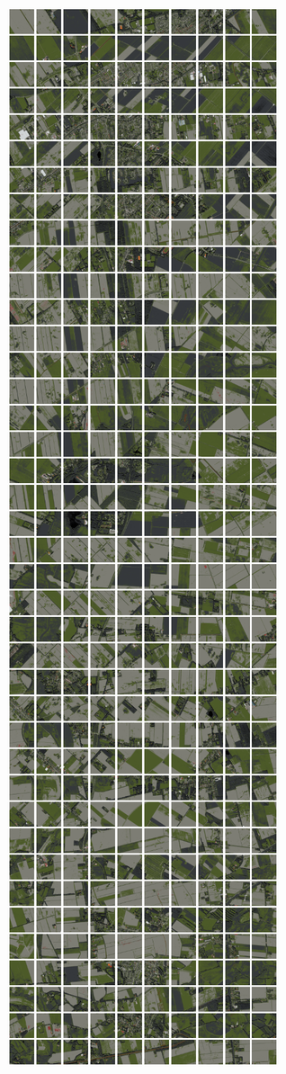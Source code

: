 <html>
<div>
<img src="https://github.com/HakkaTjakka/NL_TILE_MAP/blob/main/18/653/-1061/r.6530.-10610.png" height="44" width="44">
<img src="https://github.com/HakkaTjakka/NL_TILE_MAP/blob/main/18/653/-1061/r.6531.-10610.png" height="44" width="44">
<img src="https://github.com/HakkaTjakka/NL_TILE_MAP/blob/main/18/653/-1061/r.6532.-10610.png" height="44" width="44">
<img src="https://github.com/HakkaTjakka/NL_TILE_MAP/blob/main/18/653/-1061/r.6533.-10610.png" height="44" width="44">
<img src="https://github.com/HakkaTjakka/NL_TILE_MAP/blob/main/18/653/-1061/r.6534.-10610.png" height="44" width="44">
<img src="https://github.com/HakkaTjakka/NL_TILE_MAP/blob/main/18/653/-1061/r.6535.-10610.png" height="44" width="44">
<img src="https://github.com/HakkaTjakka/NL_TILE_MAP/blob/main/18/653/-1061/r.6536.-10610.png" height="44" width="44">
<img src="https://github.com/HakkaTjakka/NL_TILE_MAP/blob/main/18/653/-1061/r.6537.-10610.png" height="44" width="44">
<img src="https://github.com/HakkaTjakka/NL_TILE_MAP/blob/main/18/653/-1061/r.6538.-10610.png" height="44" width="44">
<img src="https://github.com/HakkaTjakka/NL_TILE_MAP/blob/main/18/653/-1061/r.6539.-10610.png" height="44" width="44">
<img src="https://github.com/HakkaTjakka/NL_TILE_MAP/blob/main/18/654/-1061/r.6540.-10610.png" height="44" width="44">
<img src="https://github.com/HakkaTjakka/NL_TILE_MAP/blob/main/18/654/-1061/r.6541.-10610.png" height="44" width="44">
<img src="https://github.com/HakkaTjakka/NL_TILE_MAP/blob/main/18/654/-1061/r.6542.-10610.png" height="44" width="44">
<img src="https://github.com/HakkaTjakka/NL_TILE_MAP/blob/main/18/654/-1061/r.6543.-10610.png" height="44" width="44">
<img src="https://github.com/HakkaTjakka/NL_TILE_MAP/blob/main/18/654/-1061/r.6544.-10610.png" height="44" width="44">
<img src="https://github.com/HakkaTjakka/NL_TILE_MAP/blob/main/18/654/-1061/r.6545.-10610.png" height="44" width="44">
<img src="https://github.com/HakkaTjakka/NL_TILE_MAP/blob/main/18/654/-1061/r.6546.-10610.png" height="44" width="44">
<img src="https://github.com/HakkaTjakka/NL_TILE_MAP/blob/main/18/654/-1061/r.6547.-10610.png" height="44" width="44">
<img src="https://github.com/HakkaTjakka/NL_TILE_MAP/blob/main/18/654/-1061/r.6548.-10610.png" height="44" width="44">
<img src="https://github.com/HakkaTjakka/NL_TILE_MAP/blob/main/18/654/-1061/r.6549.-10610.png" height="44" width="44">
<br>
<img src="https://github.com/HakkaTjakka/NL_TILE_MAP/blob/main/18/653/-1061/r.6530.-10609.png" height="44" width="44">
<img src="https://github.com/HakkaTjakka/NL_TILE_MAP/blob/main/18/653/-1061/r.6531.-10609.png" height="44" width="44">
<img src="https://github.com/HakkaTjakka/NL_TILE_MAP/blob/main/18/653/-1061/r.6532.-10609.png" height="44" width="44">
<img src="https://github.com/HakkaTjakka/NL_TILE_MAP/blob/main/18/653/-1061/r.6533.-10609.png" height="44" width="44">
<img src="https://github.com/HakkaTjakka/NL_TILE_MAP/blob/main/18/653/-1061/r.6534.-10609.png" height="44" width="44">
<img src="https://github.com/HakkaTjakka/NL_TILE_MAP/blob/main/18/653/-1061/r.6535.-10609.png" height="44" width="44">
<img src="https://github.com/HakkaTjakka/NL_TILE_MAP/blob/main/18/653/-1061/r.6536.-10609.png" height="44" width="44">
<img src="https://github.com/HakkaTjakka/NL_TILE_MAP/blob/main/18/653/-1061/r.6537.-10609.png" height="44" width="44">
<img src="https://github.com/HakkaTjakka/NL_TILE_MAP/blob/main/18/653/-1061/r.6538.-10609.png" height="44" width="44">
<img src="https://github.com/HakkaTjakka/NL_TILE_MAP/blob/main/18/653/-1061/r.6539.-10609.png" height="44" width="44">
<img src="https://github.com/HakkaTjakka/NL_TILE_MAP/blob/main/18/654/-1061/r.6540.-10609.png" height="44" width="44">
<img src="https://github.com/HakkaTjakka/NL_TILE_MAP/blob/main/18/654/-1061/r.6541.-10609.png" height="44" width="44">
<img src="https://github.com/HakkaTjakka/NL_TILE_MAP/blob/main/18/654/-1061/r.6542.-10609.png" height="44" width="44">
<img src="https://github.com/HakkaTjakka/NL_TILE_MAP/blob/main/18/654/-1061/r.6543.-10609.png" height="44" width="44">
<img src="https://github.com/HakkaTjakka/NL_TILE_MAP/blob/main/18/654/-1061/r.6544.-10609.png" height="44" width="44">
<img src="https://github.com/HakkaTjakka/NL_TILE_MAP/blob/main/18/654/-1061/r.6545.-10609.png" height="44" width="44">
<img src="https://github.com/HakkaTjakka/NL_TILE_MAP/blob/main/18/654/-1061/r.6546.-10609.png" height="44" width="44">
<img src="https://github.com/HakkaTjakka/NL_TILE_MAP/blob/main/18/654/-1061/r.6547.-10609.png" height="44" width="44">
<img src="https://github.com/HakkaTjakka/NL_TILE_MAP/blob/main/18/654/-1061/r.6548.-10609.png" height="44" width="44">
<img src="https://github.com/HakkaTjakka/NL_TILE_MAP/blob/main/18/654/-1061/r.6549.-10609.png" height="44" width="44">
<br>
<img src="https://github.com/HakkaTjakka/NL_TILE_MAP/blob/main/18/653/-1061/r.6530.-10608.png" height="44" width="44">
<img src="https://github.com/HakkaTjakka/NL_TILE_MAP/blob/main/18/653/-1061/r.6531.-10608.png" height="44" width="44">
<img src="https://github.com/HakkaTjakka/NL_TILE_MAP/blob/main/18/653/-1061/r.6532.-10608.png" height="44" width="44">
<img src="https://github.com/HakkaTjakka/NL_TILE_MAP/blob/main/18/653/-1061/r.6533.-10608.png" height="44" width="44">
<img src="https://github.com/HakkaTjakka/NL_TILE_MAP/blob/main/18/653/-1061/r.6534.-10608.png" height="44" width="44">
<img src="https://github.com/HakkaTjakka/NL_TILE_MAP/blob/main/18/653/-1061/r.6535.-10608.png" height="44" width="44">
<img src="https://github.com/HakkaTjakka/NL_TILE_MAP/blob/main/18/653/-1061/r.6536.-10608.png" height="44" width="44">
<img src="https://github.com/HakkaTjakka/NL_TILE_MAP/blob/main/18/653/-1061/r.6537.-10608.png" height="44" width="44">
<img src="https://github.com/HakkaTjakka/NL_TILE_MAP/blob/main/18/653/-1061/r.6538.-10608.png" height="44" width="44">
<img src="https://github.com/HakkaTjakka/NL_TILE_MAP/blob/main/18/653/-1061/r.6539.-10608.png" height="44" width="44">
<img src="https://github.com/HakkaTjakka/NL_TILE_MAP/blob/main/18/654/-1061/r.6540.-10608.png" height="44" width="44">
<img src="https://github.com/HakkaTjakka/NL_TILE_MAP/blob/main/18/654/-1061/r.6541.-10608.png" height="44" width="44">
<img src="https://github.com/HakkaTjakka/NL_TILE_MAP/blob/main/18/654/-1061/r.6542.-10608.png" height="44" width="44">
<img src="https://github.com/HakkaTjakka/NL_TILE_MAP/blob/main/18/654/-1061/r.6543.-10608.png" height="44" width="44">
<img src="https://github.com/HakkaTjakka/NL_TILE_MAP/blob/main/18/654/-1061/r.6544.-10608.png" height="44" width="44">
<img src="https://github.com/HakkaTjakka/NL_TILE_MAP/blob/main/18/654/-1061/r.6545.-10608.png" height="44" width="44">
<img src="https://github.com/HakkaTjakka/NL_TILE_MAP/blob/main/18/654/-1061/r.6546.-10608.png" height="44" width="44">
<img src="https://github.com/HakkaTjakka/NL_TILE_MAP/blob/main/18/654/-1061/r.6547.-10608.png" height="44" width="44">
<img src="https://github.com/HakkaTjakka/NL_TILE_MAP/blob/main/18/654/-1061/r.6548.-10608.png" height="44" width="44">
<img src="https://github.com/HakkaTjakka/NL_TILE_MAP/blob/main/18/654/-1061/r.6549.-10608.png" height="44" width="44">
<br>
<img src="https://github.com/HakkaTjakka/NL_TILE_MAP/blob/main/18/653/-1061/r.6530.-10607.png" height="44" width="44">
<img src="https://github.com/HakkaTjakka/NL_TILE_MAP/blob/main/18/653/-1061/r.6531.-10607.png" height="44" width="44">
<img src="https://github.com/HakkaTjakka/NL_TILE_MAP/blob/main/18/653/-1061/r.6532.-10607.png" height="44" width="44">
<img src="https://github.com/HakkaTjakka/NL_TILE_MAP/blob/main/18/653/-1061/r.6533.-10607.png" height="44" width="44">
<img src="https://github.com/HakkaTjakka/NL_TILE_MAP/blob/main/18/653/-1061/r.6534.-10607.png" height="44" width="44">
<img src="https://github.com/HakkaTjakka/NL_TILE_MAP/blob/main/18/653/-1061/r.6535.-10607.png" height="44" width="44">
<img src="https://github.com/HakkaTjakka/NL_TILE_MAP/blob/main/18/653/-1061/r.6536.-10607.png" height="44" width="44">
<img src="https://github.com/HakkaTjakka/NL_TILE_MAP/blob/main/18/653/-1061/r.6537.-10607.png" height="44" width="44">
<img src="https://github.com/HakkaTjakka/NL_TILE_MAP/blob/main/18/653/-1061/r.6538.-10607.png" height="44" width="44">
<img src="https://github.com/HakkaTjakka/NL_TILE_MAP/blob/main/18/653/-1061/r.6539.-10607.png" height="44" width="44">
<img src="https://github.com/HakkaTjakka/NL_TILE_MAP/blob/main/18/654/-1061/r.6540.-10607.png" height="44" width="44">
<img src="https://github.com/HakkaTjakka/NL_TILE_MAP/blob/main/18/654/-1061/r.6541.-10607.png" height="44" width="44">
<img src="https://github.com/HakkaTjakka/NL_TILE_MAP/blob/main/18/654/-1061/r.6542.-10607.png" height="44" width="44">
<img src="https://github.com/HakkaTjakka/NL_TILE_MAP/blob/main/18/654/-1061/r.6543.-10607.png" height="44" width="44">
<img src="https://github.com/HakkaTjakka/NL_TILE_MAP/blob/main/18/654/-1061/r.6544.-10607.png" height="44" width="44">
<img src="https://github.com/HakkaTjakka/NL_TILE_MAP/blob/main/18/654/-1061/r.6545.-10607.png" height="44" width="44">
<img src="https://github.com/HakkaTjakka/NL_TILE_MAP/blob/main/18/654/-1061/r.6546.-10607.png" height="44" width="44">
<img src="https://github.com/HakkaTjakka/NL_TILE_MAP/blob/main/18/654/-1061/r.6547.-10607.png" height="44" width="44">
<img src="https://github.com/HakkaTjakka/NL_TILE_MAP/blob/main/18/654/-1061/r.6548.-10607.png" height="44" width="44">
<img src="https://github.com/HakkaTjakka/NL_TILE_MAP/blob/main/18/654/-1061/r.6549.-10607.png" height="44" width="44">
<br>
<img src="https://github.com/HakkaTjakka/NL_TILE_MAP/blob/main/18/653/-1061/r.6530.-10606.png" height="44" width="44">
<img src="https://github.com/HakkaTjakka/NL_TILE_MAP/blob/main/18/653/-1061/r.6531.-10606.png" height="44" width="44">
<img src="https://github.com/HakkaTjakka/NL_TILE_MAP/blob/main/18/653/-1061/r.6532.-10606.png" height="44" width="44">
<img src="https://github.com/HakkaTjakka/NL_TILE_MAP/blob/main/18/653/-1061/r.6533.-10606.png" height="44" width="44">
<img src="https://github.com/HakkaTjakka/NL_TILE_MAP/blob/main/18/653/-1061/r.6534.-10606.png" height="44" width="44">
<img src="https://github.com/HakkaTjakka/NL_TILE_MAP/blob/main/18/653/-1061/r.6535.-10606.png" height="44" width="44">
<img src="https://github.com/HakkaTjakka/NL_TILE_MAP/blob/main/18/653/-1061/r.6536.-10606.png" height="44" width="44">
<img src="https://github.com/HakkaTjakka/NL_TILE_MAP/blob/main/18/653/-1061/r.6537.-10606.png" height="44" width="44">
<img src="https://github.com/HakkaTjakka/NL_TILE_MAP/blob/main/18/653/-1061/r.6538.-10606.png" height="44" width="44">
<img src="https://github.com/HakkaTjakka/NL_TILE_MAP/blob/main/18/653/-1061/r.6539.-10606.png" height="44" width="44">
<img src="https://github.com/HakkaTjakka/NL_TILE_MAP/blob/main/18/654/-1061/r.6540.-10606.png" height="44" width="44">
<img src="https://github.com/HakkaTjakka/NL_TILE_MAP/blob/main/18/654/-1061/r.6541.-10606.png" height="44" width="44">
<img src="https://github.com/HakkaTjakka/NL_TILE_MAP/blob/main/18/654/-1061/r.6542.-10606.png" height="44" width="44">
<img src="https://github.com/HakkaTjakka/NL_TILE_MAP/blob/main/18/654/-1061/r.6543.-10606.png" height="44" width="44">
<img src="https://github.com/HakkaTjakka/NL_TILE_MAP/blob/main/18/654/-1061/r.6544.-10606.png" height="44" width="44">
<img src="https://github.com/HakkaTjakka/NL_TILE_MAP/blob/main/18/654/-1061/r.6545.-10606.png" height="44" width="44">
<img src="https://github.com/HakkaTjakka/NL_TILE_MAP/blob/main/18/654/-1061/r.6546.-10606.png" height="44" width="44">
<img src="https://github.com/HakkaTjakka/NL_TILE_MAP/blob/main/18/654/-1061/r.6547.-10606.png" height="44" width="44">
<img src="https://github.com/HakkaTjakka/NL_TILE_MAP/blob/main/18/654/-1061/r.6548.-10606.png" height="44" width="44">
<img src="https://github.com/HakkaTjakka/NL_TILE_MAP/blob/main/18/654/-1061/r.6549.-10606.png" height="44" width="44">
<br>
<img src="https://github.com/HakkaTjakka/NL_TILE_MAP/blob/main/18/653/-1061/r.6530.-10605.png" height="44" width="44">
<img src="https://github.com/HakkaTjakka/NL_TILE_MAP/blob/main/18/653/-1061/r.6531.-10605.png" height="44" width="44">
<img src="https://github.com/HakkaTjakka/NL_TILE_MAP/blob/main/18/653/-1061/r.6532.-10605.png" height="44" width="44">
<img src="https://github.com/HakkaTjakka/NL_TILE_MAP/blob/main/18/653/-1061/r.6533.-10605.png" height="44" width="44">
<img src="https://github.com/HakkaTjakka/NL_TILE_MAP/blob/main/18/653/-1061/r.6534.-10605.png" height="44" width="44">
<img src="https://github.com/HakkaTjakka/NL_TILE_MAP/blob/main/18/653/-1061/r.6535.-10605.png" height="44" width="44">
<img src="https://github.com/HakkaTjakka/NL_TILE_MAP/blob/main/18/653/-1061/r.6536.-10605.png" height="44" width="44">
<img src="https://github.com/HakkaTjakka/NL_TILE_MAP/blob/main/18/653/-1061/r.6537.-10605.png" height="44" width="44">
<img src="https://github.com/HakkaTjakka/NL_TILE_MAP/blob/main/18/653/-1061/r.6538.-10605.png" height="44" width="44">
<img src="https://github.com/HakkaTjakka/NL_TILE_MAP/blob/main/18/653/-1061/r.6539.-10605.png" height="44" width="44">
<img src="https://github.com/HakkaTjakka/NL_TILE_MAP/blob/main/18/654/-1061/r.6540.-10605.png" height="44" width="44">
<img src="https://github.com/HakkaTjakka/NL_TILE_MAP/blob/main/18/654/-1061/r.6541.-10605.png" height="44" width="44">
<img src="https://github.com/HakkaTjakka/NL_TILE_MAP/blob/main/18/654/-1061/r.6542.-10605.png" height="44" width="44">
<img src="https://github.com/HakkaTjakka/NL_TILE_MAP/blob/main/18/654/-1061/r.6543.-10605.png" height="44" width="44">
<img src="https://github.com/HakkaTjakka/NL_TILE_MAP/blob/main/18/654/-1061/r.6544.-10605.png" height="44" width="44">
<img src="https://github.com/HakkaTjakka/NL_TILE_MAP/blob/main/18/654/-1061/r.6545.-10605.png" height="44" width="44">
<img src="https://github.com/HakkaTjakka/NL_TILE_MAP/blob/main/18/654/-1061/r.6546.-10605.png" height="44" width="44">
<img src="https://github.com/HakkaTjakka/NL_TILE_MAP/blob/main/18/654/-1061/r.6547.-10605.png" height="44" width="44">
<img src="https://github.com/HakkaTjakka/NL_TILE_MAP/blob/main/18/654/-1061/r.6548.-10605.png" height="44" width="44">
<img src="https://github.com/HakkaTjakka/NL_TILE_MAP/blob/main/18/654/-1061/r.6549.-10605.png" height="44" width="44">
<br>
<img src="https://github.com/HakkaTjakka/NL_TILE_MAP/blob/main/18/653/-1061/r.6530.-10604.png" height="44" width="44">
<img src="https://github.com/HakkaTjakka/NL_TILE_MAP/blob/main/18/653/-1061/r.6531.-10604.png" height="44" width="44">
<img src="https://github.com/HakkaTjakka/NL_TILE_MAP/blob/main/18/653/-1061/r.6532.-10604.png" height="44" width="44">
<img src="https://github.com/HakkaTjakka/NL_TILE_MAP/blob/main/18/653/-1061/r.6533.-10604.png" height="44" width="44">
<img src="https://github.com/HakkaTjakka/NL_TILE_MAP/blob/main/18/653/-1061/r.6534.-10604.png" height="44" width="44">
<img src="https://github.com/HakkaTjakka/NL_TILE_MAP/blob/main/18/653/-1061/r.6535.-10604.png" height="44" width="44">
<img src="https://github.com/HakkaTjakka/NL_TILE_MAP/blob/main/18/653/-1061/r.6536.-10604.png" height="44" width="44">
<img src="https://github.com/HakkaTjakka/NL_TILE_MAP/blob/main/18/653/-1061/r.6537.-10604.png" height="44" width="44">
<img src="https://github.com/HakkaTjakka/NL_TILE_MAP/blob/main/18/653/-1061/r.6538.-10604.png" height="44" width="44">
<img src="https://github.com/HakkaTjakka/NL_TILE_MAP/blob/main/18/653/-1061/r.6539.-10604.png" height="44" width="44">
<img src="https://github.com/HakkaTjakka/NL_TILE_MAP/blob/main/18/654/-1061/r.6540.-10604.png" height="44" width="44">
<img src="https://github.com/HakkaTjakka/NL_TILE_MAP/blob/main/18/654/-1061/r.6541.-10604.png" height="44" width="44">
<img src="https://github.com/HakkaTjakka/NL_TILE_MAP/blob/main/18/654/-1061/r.6542.-10604.png" height="44" width="44">
<img src="https://github.com/HakkaTjakka/NL_TILE_MAP/blob/main/18/654/-1061/r.6543.-10604.png" height="44" width="44">
<img src="https://github.com/HakkaTjakka/NL_TILE_MAP/blob/main/18/654/-1061/r.6544.-10604.png" height="44" width="44">
<img src="https://github.com/HakkaTjakka/NL_TILE_MAP/blob/main/18/654/-1061/r.6545.-10604.png" height="44" width="44">
<img src="https://github.com/HakkaTjakka/NL_TILE_MAP/blob/main/18/654/-1061/r.6546.-10604.png" height="44" width="44">
<img src="https://github.com/HakkaTjakka/NL_TILE_MAP/blob/main/18/654/-1061/r.6547.-10604.png" height="44" width="44">
<img src="https://github.com/HakkaTjakka/NL_TILE_MAP/blob/main/18/654/-1061/r.6548.-10604.png" height="44" width="44">
<img src="https://github.com/HakkaTjakka/NL_TILE_MAP/blob/main/18/654/-1061/r.6549.-10604.png" height="44" width="44">
<br>
<img src="https://github.com/HakkaTjakka/NL_TILE_MAP/blob/main/18/653/-1061/r.6530.-10603.png" height="44" width="44">
<img src="https://github.com/HakkaTjakka/NL_TILE_MAP/blob/main/18/653/-1061/r.6531.-10603.png" height="44" width="44">
<img src="https://github.com/HakkaTjakka/NL_TILE_MAP/blob/main/18/653/-1061/r.6532.-10603.png" height="44" width="44">
<img src="https://github.com/HakkaTjakka/NL_TILE_MAP/blob/main/18/653/-1061/r.6533.-10603.png" height="44" width="44">
<img src="https://github.com/HakkaTjakka/NL_TILE_MAP/blob/main/18/653/-1061/r.6534.-10603.png" height="44" width="44">
<img src="https://github.com/HakkaTjakka/NL_TILE_MAP/blob/main/18/653/-1061/r.6535.-10603.png" height="44" width="44">
<img src="https://github.com/HakkaTjakka/NL_TILE_MAP/blob/main/18/653/-1061/r.6536.-10603.png" height="44" width="44">
<img src="https://github.com/HakkaTjakka/NL_TILE_MAP/blob/main/18/653/-1061/r.6537.-10603.png" height="44" width="44">
<img src="https://github.com/HakkaTjakka/NL_TILE_MAP/blob/main/18/653/-1061/r.6538.-10603.png" height="44" width="44">
<img src="https://github.com/HakkaTjakka/NL_TILE_MAP/blob/main/18/653/-1061/r.6539.-10603.png" height="44" width="44">
<img src="https://github.com/HakkaTjakka/NL_TILE_MAP/blob/main/18/654/-1061/r.6540.-10603.png" height="44" width="44">
<img src="https://github.com/HakkaTjakka/NL_TILE_MAP/blob/main/18/654/-1061/r.6541.-10603.png" height="44" width="44">
<img src="https://github.com/HakkaTjakka/NL_TILE_MAP/blob/main/18/654/-1061/r.6542.-10603.png" height="44" width="44">
<img src="https://github.com/HakkaTjakka/NL_TILE_MAP/blob/main/18/654/-1061/r.6543.-10603.png" height="44" width="44">
<img src="https://github.com/HakkaTjakka/NL_TILE_MAP/blob/main/18/654/-1061/r.6544.-10603.png" height="44" width="44">
<img src="https://github.com/HakkaTjakka/NL_TILE_MAP/blob/main/18/654/-1061/r.6545.-10603.png" height="44" width="44">
<img src="https://github.com/HakkaTjakka/NL_TILE_MAP/blob/main/18/654/-1061/r.6546.-10603.png" height="44" width="44">
<img src="https://github.com/HakkaTjakka/NL_TILE_MAP/blob/main/18/654/-1061/r.6547.-10603.png" height="44" width="44">
<img src="https://github.com/HakkaTjakka/NL_TILE_MAP/blob/main/18/654/-1061/r.6548.-10603.png" height="44" width="44">
<img src="https://github.com/HakkaTjakka/NL_TILE_MAP/blob/main/18/654/-1061/r.6549.-10603.png" height="44" width="44">
<br>
<img src="https://github.com/HakkaTjakka/NL_TILE_MAP/blob/main/18/653/-1061/r.6530.-10602.png" height="44" width="44">
<img src="https://github.com/HakkaTjakka/NL_TILE_MAP/blob/main/18/653/-1061/r.6531.-10602.png" height="44" width="44">
<img src="https://github.com/HakkaTjakka/NL_TILE_MAP/blob/main/18/653/-1061/r.6532.-10602.png" height="44" width="44">
<img src="https://github.com/HakkaTjakka/NL_TILE_MAP/blob/main/18/653/-1061/r.6533.-10602.png" height="44" width="44">
<img src="https://github.com/HakkaTjakka/NL_TILE_MAP/blob/main/18/653/-1061/r.6534.-10602.png" height="44" width="44">
<img src="https://github.com/HakkaTjakka/NL_TILE_MAP/blob/main/18/653/-1061/r.6535.-10602.png" height="44" width="44">
<img src="https://github.com/HakkaTjakka/NL_TILE_MAP/blob/main/18/653/-1061/r.6536.-10602.png" height="44" width="44">
<img src="https://github.com/HakkaTjakka/NL_TILE_MAP/blob/main/18/653/-1061/r.6537.-10602.png" height="44" width="44">
<img src="https://github.com/HakkaTjakka/NL_TILE_MAP/blob/main/18/653/-1061/r.6538.-10602.png" height="44" width="44">
<img src="https://github.com/HakkaTjakka/NL_TILE_MAP/blob/main/18/653/-1061/r.6539.-10602.png" height="44" width="44">
<img src="https://github.com/HakkaTjakka/NL_TILE_MAP/blob/main/18/654/-1061/r.6540.-10602.png" height="44" width="44">
<img src="https://github.com/HakkaTjakka/NL_TILE_MAP/blob/main/18/654/-1061/r.6541.-10602.png" height="44" width="44">
<img src="https://github.com/HakkaTjakka/NL_TILE_MAP/blob/main/18/654/-1061/r.6542.-10602.png" height="44" width="44">
<img src="https://github.com/HakkaTjakka/NL_TILE_MAP/blob/main/18/654/-1061/r.6543.-10602.png" height="44" width="44">
<img src="https://github.com/HakkaTjakka/NL_TILE_MAP/blob/main/18/654/-1061/r.6544.-10602.png" height="44" width="44">
<img src="https://github.com/HakkaTjakka/NL_TILE_MAP/blob/main/18/654/-1061/r.6545.-10602.png" height="44" width="44">
<img src="https://github.com/HakkaTjakka/NL_TILE_MAP/blob/main/18/654/-1061/r.6546.-10602.png" height="44" width="44">
<img src="https://github.com/HakkaTjakka/NL_TILE_MAP/blob/main/18/654/-1061/r.6547.-10602.png" height="44" width="44">
<img src="https://github.com/HakkaTjakka/NL_TILE_MAP/blob/main/18/654/-1061/r.6548.-10602.png" height="44" width="44">
<img src="https://github.com/HakkaTjakka/NL_TILE_MAP/blob/main/18/654/-1061/r.6549.-10602.png" height="44" width="44">
<br>
<img src="https://github.com/HakkaTjakka/NL_TILE_MAP/blob/main/18/653/-1061/r.6530.-10601.png" height="44" width="44">
<img src="https://github.com/HakkaTjakka/NL_TILE_MAP/blob/main/18/653/-1061/r.6531.-10601.png" height="44" width="44">
<img src="https://github.com/HakkaTjakka/NL_TILE_MAP/blob/main/18/653/-1061/r.6532.-10601.png" height="44" width="44">
<img src="https://github.com/HakkaTjakka/NL_TILE_MAP/blob/main/18/653/-1061/r.6533.-10601.png" height="44" width="44">
<img src="https://github.com/HakkaTjakka/NL_TILE_MAP/blob/main/18/653/-1061/r.6534.-10601.png" height="44" width="44">
<img src="https://github.com/HakkaTjakka/NL_TILE_MAP/blob/main/18/653/-1061/r.6535.-10601.png" height="44" width="44">
<img src="https://github.com/HakkaTjakka/NL_TILE_MAP/blob/main/18/653/-1061/r.6536.-10601.png" height="44" width="44">
<img src="https://github.com/HakkaTjakka/NL_TILE_MAP/blob/main/18/653/-1061/r.6537.-10601.png" height="44" width="44">
<img src="https://github.com/HakkaTjakka/NL_TILE_MAP/blob/main/18/653/-1061/r.6538.-10601.png" height="44" width="44">
<img src="https://github.com/HakkaTjakka/NL_TILE_MAP/blob/main/18/653/-1061/r.6539.-10601.png" height="44" width="44">
<img src="https://github.com/HakkaTjakka/NL_TILE_MAP/blob/main/18/654/-1061/r.6540.-10601.png" height="44" width="44">
<img src="https://github.com/HakkaTjakka/NL_TILE_MAP/blob/main/18/654/-1061/r.6541.-10601.png" height="44" width="44">
<img src="https://github.com/HakkaTjakka/NL_TILE_MAP/blob/main/18/654/-1061/r.6542.-10601.png" height="44" width="44">
<img src="https://github.com/HakkaTjakka/NL_TILE_MAP/blob/main/18/654/-1061/r.6543.-10601.png" height="44" width="44">
<img src="https://github.com/HakkaTjakka/NL_TILE_MAP/blob/main/18/654/-1061/r.6544.-10601.png" height="44" width="44">
<img src="https://github.com/HakkaTjakka/NL_TILE_MAP/blob/main/18/654/-1061/r.6545.-10601.png" height="44" width="44">
<img src="https://github.com/HakkaTjakka/NL_TILE_MAP/blob/main/18/654/-1061/r.6546.-10601.png" height="44" width="44">
<img src="https://github.com/HakkaTjakka/NL_TILE_MAP/blob/main/18/654/-1061/r.6547.-10601.png" height="44" width="44">
<img src="https://github.com/HakkaTjakka/NL_TILE_MAP/blob/main/18/654/-1061/r.6548.-10601.png" height="44" width="44">
<img src="https://github.com/HakkaTjakka/NL_TILE_MAP/blob/main/18/654/-1061/r.6549.-10601.png" height="44" width="44">
<br>
<img src="https://github.com/HakkaTjakka/NL_TILE_MAP/blob/main/18/653/-1060/r.6530.-10600.png" height="44" width="44">
<img src="https://github.com/HakkaTjakka/NL_TILE_MAP/blob/main/18/653/-1060/r.6531.-10600.png" height="44" width="44">
<img src="https://github.com/HakkaTjakka/NL_TILE_MAP/blob/main/18/653/-1060/r.6532.-10600.png" height="44" width="44">
<img src="https://github.com/HakkaTjakka/NL_TILE_MAP/blob/main/18/653/-1060/r.6533.-10600.png" height="44" width="44">
<img src="https://github.com/HakkaTjakka/NL_TILE_MAP/blob/main/18/653/-1060/r.6534.-10600.png" height="44" width="44">
<img src="https://github.com/HakkaTjakka/NL_TILE_MAP/blob/main/18/653/-1060/r.6535.-10600.png" height="44" width="44">
<img src="https://github.com/HakkaTjakka/NL_TILE_MAP/blob/main/18/653/-1060/r.6536.-10600.png" height="44" width="44">
<img src="https://github.com/HakkaTjakka/NL_TILE_MAP/blob/main/18/653/-1060/r.6537.-10600.png" height="44" width="44">
<img src="https://github.com/HakkaTjakka/NL_TILE_MAP/blob/main/18/653/-1060/r.6538.-10600.png" height="44" width="44">
<img src="https://github.com/HakkaTjakka/NL_TILE_MAP/blob/main/18/653/-1060/r.6539.-10600.png" height="44" width="44">
<img src="https://github.com/HakkaTjakka/NL_TILE_MAP/blob/main/18/654/-1060/r.6540.-10600.png" height="44" width="44">
<img src="https://github.com/HakkaTjakka/NL_TILE_MAP/blob/main/18/654/-1060/r.6541.-10600.png" height="44" width="44">
<img src="https://github.com/HakkaTjakka/NL_TILE_MAP/blob/main/18/654/-1060/r.6542.-10600.png" height="44" width="44">
<img src="https://github.com/HakkaTjakka/NL_TILE_MAP/blob/main/18/654/-1060/r.6543.-10600.png" height="44" width="44">
<img src="https://github.com/HakkaTjakka/NL_TILE_MAP/blob/main/18/654/-1060/r.6544.-10600.png" height="44" width="44">
<img src="https://github.com/HakkaTjakka/NL_TILE_MAP/blob/main/18/654/-1060/r.6545.-10600.png" height="44" width="44">
<img src="https://github.com/HakkaTjakka/NL_TILE_MAP/blob/main/18/654/-1060/r.6546.-10600.png" height="44" width="44">
<img src="https://github.com/HakkaTjakka/NL_TILE_MAP/blob/main/18/654/-1060/r.6547.-10600.png" height="44" width="44">
<img src="https://github.com/HakkaTjakka/NL_TILE_MAP/blob/main/18/654/-1060/r.6548.-10600.png" height="44" width="44">
<img src="https://github.com/HakkaTjakka/NL_TILE_MAP/blob/main/18/654/-1060/r.6549.-10600.png" height="44" width="44">
<br>
<img src="https://github.com/HakkaTjakka/NL_TILE_MAP/blob/main/18/653/-1060/r.6530.-10599.png" height="44" width="44">
<img src="https://github.com/HakkaTjakka/NL_TILE_MAP/blob/main/18/653/-1060/r.6531.-10599.png" height="44" width="44">
<img src="https://github.com/HakkaTjakka/NL_TILE_MAP/blob/main/18/653/-1060/r.6532.-10599.png" height="44" width="44">
<img src="https://github.com/HakkaTjakka/NL_TILE_MAP/blob/main/18/653/-1060/r.6533.-10599.png" height="44" width="44">
<img src="https://github.com/HakkaTjakka/NL_TILE_MAP/blob/main/18/653/-1060/r.6534.-10599.png" height="44" width="44">
<img src="https://github.com/HakkaTjakka/NL_TILE_MAP/blob/main/18/653/-1060/r.6535.-10599.png" height="44" width="44">
<img src="https://github.com/HakkaTjakka/NL_TILE_MAP/blob/main/18/653/-1060/r.6536.-10599.png" height="44" width="44">
<img src="https://github.com/HakkaTjakka/NL_TILE_MAP/blob/main/18/653/-1060/r.6537.-10599.png" height="44" width="44">
<img src="https://github.com/HakkaTjakka/NL_TILE_MAP/blob/main/18/653/-1060/r.6538.-10599.png" height="44" width="44">
<img src="https://github.com/HakkaTjakka/NL_TILE_MAP/blob/main/18/653/-1060/r.6539.-10599.png" height="44" width="44">
<img src="https://github.com/HakkaTjakka/NL_TILE_MAP/blob/main/18/654/-1060/r.6540.-10599.png" height="44" width="44">
<img src="https://github.com/HakkaTjakka/NL_TILE_MAP/blob/main/18/654/-1060/r.6541.-10599.png" height="44" width="44">
<img src="https://github.com/HakkaTjakka/NL_TILE_MAP/blob/main/18/654/-1060/r.6542.-10599.png" height="44" width="44">
<img src="https://github.com/HakkaTjakka/NL_TILE_MAP/blob/main/18/654/-1060/r.6543.-10599.png" height="44" width="44">
<img src="https://github.com/HakkaTjakka/NL_TILE_MAP/blob/main/18/654/-1060/r.6544.-10599.png" height="44" width="44">
<img src="https://github.com/HakkaTjakka/NL_TILE_MAP/blob/main/18/654/-1060/r.6545.-10599.png" height="44" width="44">
<img src="https://github.com/HakkaTjakka/NL_TILE_MAP/blob/main/18/654/-1060/r.6546.-10599.png" height="44" width="44">
<img src="https://github.com/HakkaTjakka/NL_TILE_MAP/blob/main/18/654/-1060/r.6547.-10599.png" height="44" width="44">
<img src="https://github.com/HakkaTjakka/NL_TILE_MAP/blob/main/18/654/-1060/r.6548.-10599.png" height="44" width="44">
<img src="https://github.com/HakkaTjakka/NL_TILE_MAP/blob/main/18/654/-1060/r.6549.-10599.png" height="44" width="44">
<br>
<img src="https://github.com/HakkaTjakka/NL_TILE_MAP/blob/main/18/653/-1060/r.6530.-10598.png" height="44" width="44">
<img src="https://github.com/HakkaTjakka/NL_TILE_MAP/blob/main/18/653/-1060/r.6531.-10598.png" height="44" width="44">
<img src="https://github.com/HakkaTjakka/NL_TILE_MAP/blob/main/18/653/-1060/r.6532.-10598.png" height="44" width="44">
<img src="https://github.com/HakkaTjakka/NL_TILE_MAP/blob/main/18/653/-1060/r.6533.-10598.png" height="44" width="44">
<img src="https://github.com/HakkaTjakka/NL_TILE_MAP/blob/main/18/653/-1060/r.6534.-10598.png" height="44" width="44">
<img src="https://github.com/HakkaTjakka/NL_TILE_MAP/blob/main/18/653/-1060/r.6535.-10598.png" height="44" width="44">
<img src="https://github.com/HakkaTjakka/NL_TILE_MAP/blob/main/18/653/-1060/r.6536.-10598.png" height="44" width="44">
<img src="https://github.com/HakkaTjakka/NL_TILE_MAP/blob/main/18/653/-1060/r.6537.-10598.png" height="44" width="44">
<img src="https://github.com/HakkaTjakka/NL_TILE_MAP/blob/main/18/653/-1060/r.6538.-10598.png" height="44" width="44">
<img src="https://github.com/HakkaTjakka/NL_TILE_MAP/blob/main/18/653/-1060/r.6539.-10598.png" height="44" width="44">
<img src="https://github.com/HakkaTjakka/NL_TILE_MAP/blob/main/18/654/-1060/r.6540.-10598.png" height="44" width="44">
<img src="https://github.com/HakkaTjakka/NL_TILE_MAP/blob/main/18/654/-1060/r.6541.-10598.png" height="44" width="44">
<img src="https://github.com/HakkaTjakka/NL_TILE_MAP/blob/main/18/654/-1060/r.6542.-10598.png" height="44" width="44">
<img src="https://github.com/HakkaTjakka/NL_TILE_MAP/blob/main/18/654/-1060/r.6543.-10598.png" height="44" width="44">
<img src="https://github.com/HakkaTjakka/NL_TILE_MAP/blob/main/18/654/-1060/r.6544.-10598.png" height="44" width="44">
<img src="https://github.com/HakkaTjakka/NL_TILE_MAP/blob/main/18/654/-1060/r.6545.-10598.png" height="44" width="44">
<img src="https://github.com/HakkaTjakka/NL_TILE_MAP/blob/main/18/654/-1060/r.6546.-10598.png" height="44" width="44">
<img src="https://github.com/HakkaTjakka/NL_TILE_MAP/blob/main/18/654/-1060/r.6547.-10598.png" height="44" width="44">
<img src="https://github.com/HakkaTjakka/NL_TILE_MAP/blob/main/18/654/-1060/r.6548.-10598.png" height="44" width="44">
<img src="https://github.com/HakkaTjakka/NL_TILE_MAP/blob/main/18/654/-1060/r.6549.-10598.png" height="44" width="44">
<br>
<img src="https://github.com/HakkaTjakka/NL_TILE_MAP/blob/main/18/653/-1060/r.6530.-10597.png" height="44" width="44">
<img src="https://github.com/HakkaTjakka/NL_TILE_MAP/blob/main/18/653/-1060/r.6531.-10597.png" height="44" width="44">
<img src="https://github.com/HakkaTjakka/NL_TILE_MAP/blob/main/18/653/-1060/r.6532.-10597.png" height="44" width="44">
<img src="https://github.com/HakkaTjakka/NL_TILE_MAP/blob/main/18/653/-1060/r.6533.-10597.png" height="44" width="44">
<img src="https://github.com/HakkaTjakka/NL_TILE_MAP/blob/main/18/653/-1060/r.6534.-10597.png" height="44" width="44">
<img src="https://github.com/HakkaTjakka/NL_TILE_MAP/blob/main/18/653/-1060/r.6535.-10597.png" height="44" width="44">
<img src="https://github.com/HakkaTjakka/NL_TILE_MAP/blob/main/18/653/-1060/r.6536.-10597.png" height="44" width="44">
<img src="https://github.com/HakkaTjakka/NL_TILE_MAP/blob/main/18/653/-1060/r.6537.-10597.png" height="44" width="44">
<img src="https://github.com/HakkaTjakka/NL_TILE_MAP/blob/main/18/653/-1060/r.6538.-10597.png" height="44" width="44">
<img src="https://github.com/HakkaTjakka/NL_TILE_MAP/blob/main/18/653/-1060/r.6539.-10597.png" height="44" width="44">
<img src="https://github.com/HakkaTjakka/NL_TILE_MAP/blob/main/18/654/-1060/r.6540.-10597.png" height="44" width="44">
<img src="https://github.com/HakkaTjakka/NL_TILE_MAP/blob/main/18/654/-1060/r.6541.-10597.png" height="44" width="44">
<img src="https://github.com/HakkaTjakka/NL_TILE_MAP/blob/main/18/654/-1060/r.6542.-10597.png" height="44" width="44">
<img src="https://github.com/HakkaTjakka/NL_TILE_MAP/blob/main/18/654/-1060/r.6543.-10597.png" height="44" width="44">
<img src="https://github.com/HakkaTjakka/NL_TILE_MAP/blob/main/18/654/-1060/r.6544.-10597.png" height="44" width="44">
<img src="https://github.com/HakkaTjakka/NL_TILE_MAP/blob/main/18/654/-1060/r.6545.-10597.png" height="44" width="44">
<img src="https://github.com/HakkaTjakka/NL_TILE_MAP/blob/main/18/654/-1060/r.6546.-10597.png" height="44" width="44">
<img src="https://github.com/HakkaTjakka/NL_TILE_MAP/blob/main/18/654/-1060/r.6547.-10597.png" height="44" width="44">
<img src="https://github.com/HakkaTjakka/NL_TILE_MAP/blob/main/18/654/-1060/r.6548.-10597.png" height="44" width="44">
<img src="https://github.com/HakkaTjakka/NL_TILE_MAP/blob/main/18/654/-1060/r.6549.-10597.png" height="44" width="44">
<br>
<img src="https://github.com/HakkaTjakka/NL_TILE_MAP/blob/main/18/653/-1060/r.6530.-10596.png" height="44" width="44">
<img src="https://github.com/HakkaTjakka/NL_TILE_MAP/blob/main/18/653/-1060/r.6531.-10596.png" height="44" width="44">
<img src="https://github.com/HakkaTjakka/NL_TILE_MAP/blob/main/18/653/-1060/r.6532.-10596.png" height="44" width="44">
<img src="https://github.com/HakkaTjakka/NL_TILE_MAP/blob/main/18/653/-1060/r.6533.-10596.png" height="44" width="44">
<img src="https://github.com/HakkaTjakka/NL_TILE_MAP/blob/main/18/653/-1060/r.6534.-10596.png" height="44" width="44">
<img src="https://github.com/HakkaTjakka/NL_TILE_MAP/blob/main/18/653/-1060/r.6535.-10596.png" height="44" width="44">
<img src="https://github.com/HakkaTjakka/NL_TILE_MAP/blob/main/18/653/-1060/r.6536.-10596.png" height="44" width="44">
<img src="https://github.com/HakkaTjakka/NL_TILE_MAP/blob/main/18/653/-1060/r.6537.-10596.png" height="44" width="44">
<img src="https://github.com/HakkaTjakka/NL_TILE_MAP/blob/main/18/653/-1060/r.6538.-10596.png" height="44" width="44">
<img src="https://github.com/HakkaTjakka/NL_TILE_MAP/blob/main/18/653/-1060/r.6539.-10596.png" height="44" width="44">
<img src="https://github.com/HakkaTjakka/NL_TILE_MAP/blob/main/18/654/-1060/r.6540.-10596.png" height="44" width="44">
<img src="https://github.com/HakkaTjakka/NL_TILE_MAP/blob/main/18/654/-1060/r.6541.-10596.png" height="44" width="44">
<img src="https://github.com/HakkaTjakka/NL_TILE_MAP/blob/main/18/654/-1060/r.6542.-10596.png" height="44" width="44">
<img src="https://github.com/HakkaTjakka/NL_TILE_MAP/blob/main/18/654/-1060/r.6543.-10596.png" height="44" width="44">
<img src="https://github.com/HakkaTjakka/NL_TILE_MAP/blob/main/18/654/-1060/r.6544.-10596.png" height="44" width="44">
<img src="https://github.com/HakkaTjakka/NL_TILE_MAP/blob/main/18/654/-1060/r.6545.-10596.png" height="44" width="44">
<img src="https://github.com/HakkaTjakka/NL_TILE_MAP/blob/main/18/654/-1060/r.6546.-10596.png" height="44" width="44">
<img src="https://github.com/HakkaTjakka/NL_TILE_MAP/blob/main/18/654/-1060/r.6547.-10596.png" height="44" width="44">
<img src="https://github.com/HakkaTjakka/NL_TILE_MAP/blob/main/18/654/-1060/r.6548.-10596.png" height="44" width="44">
<img src="https://github.com/HakkaTjakka/NL_TILE_MAP/blob/main/18/654/-1060/r.6549.-10596.png" height="44" width="44">
<br>
<img src="https://github.com/HakkaTjakka/NL_TILE_MAP/blob/main/18/653/-1060/r.6530.-10595.png" height="44" width="44">
<img src="https://github.com/HakkaTjakka/NL_TILE_MAP/blob/main/18/653/-1060/r.6531.-10595.png" height="44" width="44">
<img src="https://github.com/HakkaTjakka/NL_TILE_MAP/blob/main/18/653/-1060/r.6532.-10595.png" height="44" width="44">
<img src="https://github.com/HakkaTjakka/NL_TILE_MAP/blob/main/18/653/-1060/r.6533.-10595.png" height="44" width="44">
<img src="https://github.com/HakkaTjakka/NL_TILE_MAP/blob/main/18/653/-1060/r.6534.-10595.png" height="44" width="44">
<img src="https://github.com/HakkaTjakka/NL_TILE_MAP/blob/main/18/653/-1060/r.6535.-10595.png" height="44" width="44">
<img src="https://github.com/HakkaTjakka/NL_TILE_MAP/blob/main/18/653/-1060/r.6536.-10595.png" height="44" width="44">
<img src="https://github.com/HakkaTjakka/NL_TILE_MAP/blob/main/18/653/-1060/r.6537.-10595.png" height="44" width="44">
<img src="https://github.com/HakkaTjakka/NL_TILE_MAP/blob/main/18/653/-1060/r.6538.-10595.png" height="44" width="44">
<img src="https://github.com/HakkaTjakka/NL_TILE_MAP/blob/main/18/653/-1060/r.6539.-10595.png" height="44" width="44">
<img src="https://github.com/HakkaTjakka/NL_TILE_MAP/blob/main/18/654/-1060/r.6540.-10595.png" height="44" width="44">
<img src="https://github.com/HakkaTjakka/NL_TILE_MAP/blob/main/18/654/-1060/r.6541.-10595.png" height="44" width="44">
<img src="https://github.com/HakkaTjakka/NL_TILE_MAP/blob/main/18/654/-1060/r.6542.-10595.png" height="44" width="44">
<img src="https://github.com/HakkaTjakka/NL_TILE_MAP/blob/main/18/654/-1060/r.6543.-10595.png" height="44" width="44">
<img src="https://github.com/HakkaTjakka/NL_TILE_MAP/blob/main/18/654/-1060/r.6544.-10595.png" height="44" width="44">
<img src="https://github.com/HakkaTjakka/NL_TILE_MAP/blob/main/18/654/-1060/r.6545.-10595.png" height="44" width="44">
<img src="https://github.com/HakkaTjakka/NL_TILE_MAP/blob/main/18/654/-1060/r.6546.-10595.png" height="44" width="44">
<img src="https://github.com/HakkaTjakka/NL_TILE_MAP/blob/main/18/654/-1060/r.6547.-10595.png" height="44" width="44">
<img src="https://github.com/HakkaTjakka/NL_TILE_MAP/blob/main/18/654/-1060/r.6548.-10595.png" height="44" width="44">
<img src="https://github.com/HakkaTjakka/NL_TILE_MAP/blob/main/18/654/-1060/r.6549.-10595.png" height="44" width="44">
<br>
<img src="https://github.com/HakkaTjakka/NL_TILE_MAP/blob/main/18/653/-1060/r.6530.-10594.png" height="44" width="44">
<img src="https://github.com/HakkaTjakka/NL_TILE_MAP/blob/main/18/653/-1060/r.6531.-10594.png" height="44" width="44">
<img src="https://github.com/HakkaTjakka/NL_TILE_MAP/blob/main/18/653/-1060/r.6532.-10594.png" height="44" width="44">
<img src="https://github.com/HakkaTjakka/NL_TILE_MAP/blob/main/18/653/-1060/r.6533.-10594.png" height="44" width="44">
<img src="https://github.com/HakkaTjakka/NL_TILE_MAP/blob/main/18/653/-1060/r.6534.-10594.png" height="44" width="44">
<img src="https://github.com/HakkaTjakka/NL_TILE_MAP/blob/main/18/653/-1060/r.6535.-10594.png" height="44" width="44">
<img src="https://github.com/HakkaTjakka/NL_TILE_MAP/blob/main/18/653/-1060/r.6536.-10594.png" height="44" width="44">
<img src="https://github.com/HakkaTjakka/NL_TILE_MAP/blob/main/18/653/-1060/r.6537.-10594.png" height="44" width="44">
<img src="https://github.com/HakkaTjakka/NL_TILE_MAP/blob/main/18/653/-1060/r.6538.-10594.png" height="44" width="44">
<img src="https://github.com/HakkaTjakka/NL_TILE_MAP/blob/main/18/653/-1060/r.6539.-10594.png" height="44" width="44">
<img src="https://github.com/HakkaTjakka/NL_TILE_MAP/blob/main/18/654/-1060/r.6540.-10594.png" height="44" width="44">
<img src="https://github.com/HakkaTjakka/NL_TILE_MAP/blob/main/18/654/-1060/r.6541.-10594.png" height="44" width="44">
<img src="https://github.com/HakkaTjakka/NL_TILE_MAP/blob/main/18/654/-1060/r.6542.-10594.png" height="44" width="44">
<img src="https://github.com/HakkaTjakka/NL_TILE_MAP/blob/main/18/654/-1060/r.6543.-10594.png" height="44" width="44">
<img src="https://github.com/HakkaTjakka/NL_TILE_MAP/blob/main/18/654/-1060/r.6544.-10594.png" height="44" width="44">
<img src="https://github.com/HakkaTjakka/NL_TILE_MAP/blob/main/18/654/-1060/r.6545.-10594.png" height="44" width="44">
<img src="https://github.com/HakkaTjakka/NL_TILE_MAP/blob/main/18/654/-1060/r.6546.-10594.png" height="44" width="44">
<img src="https://github.com/HakkaTjakka/NL_TILE_MAP/blob/main/18/654/-1060/r.6547.-10594.png" height="44" width="44">
<img src="https://github.com/HakkaTjakka/NL_TILE_MAP/blob/main/18/654/-1060/r.6548.-10594.png" height="44" width="44">
<img src="https://github.com/HakkaTjakka/NL_TILE_MAP/blob/main/18/654/-1060/r.6549.-10594.png" height="44" width="44">
<br>
<img src="https://github.com/HakkaTjakka/NL_TILE_MAP/blob/main/18/653/-1060/r.6530.-10593.png" height="44" width="44">
<img src="https://github.com/HakkaTjakka/NL_TILE_MAP/blob/main/18/653/-1060/r.6531.-10593.png" height="44" width="44">
<img src="https://github.com/HakkaTjakka/NL_TILE_MAP/blob/main/18/653/-1060/r.6532.-10593.png" height="44" width="44">
<img src="https://github.com/HakkaTjakka/NL_TILE_MAP/blob/main/18/653/-1060/r.6533.-10593.png" height="44" width="44">
<img src="https://github.com/HakkaTjakka/NL_TILE_MAP/blob/main/18/653/-1060/r.6534.-10593.png" height="44" width="44">
<img src="https://github.com/HakkaTjakka/NL_TILE_MAP/blob/main/18/653/-1060/r.6535.-10593.png" height="44" width="44">
<img src="https://github.com/HakkaTjakka/NL_TILE_MAP/blob/main/18/653/-1060/r.6536.-10593.png" height="44" width="44">
<img src="https://github.com/HakkaTjakka/NL_TILE_MAP/blob/main/18/653/-1060/r.6537.-10593.png" height="44" width="44">
<img src="https://github.com/HakkaTjakka/NL_TILE_MAP/blob/main/18/653/-1060/r.6538.-10593.png" height="44" width="44">
<img src="https://github.com/HakkaTjakka/NL_TILE_MAP/blob/main/18/653/-1060/r.6539.-10593.png" height="44" width="44">
<img src="https://github.com/HakkaTjakka/NL_TILE_MAP/blob/main/18/654/-1060/r.6540.-10593.png" height="44" width="44">
<img src="https://github.com/HakkaTjakka/NL_TILE_MAP/blob/main/18/654/-1060/r.6541.-10593.png" height="44" width="44">
<img src="https://github.com/HakkaTjakka/NL_TILE_MAP/blob/main/18/654/-1060/r.6542.-10593.png" height="44" width="44">
<img src="https://github.com/HakkaTjakka/NL_TILE_MAP/blob/main/18/654/-1060/r.6543.-10593.png" height="44" width="44">
<img src="https://github.com/HakkaTjakka/NL_TILE_MAP/blob/main/18/654/-1060/r.6544.-10593.png" height="44" width="44">
<img src="https://github.com/HakkaTjakka/NL_TILE_MAP/blob/main/18/654/-1060/r.6545.-10593.png" height="44" width="44">
<img src="https://github.com/HakkaTjakka/NL_TILE_MAP/blob/main/18/654/-1060/r.6546.-10593.png" height="44" width="44">
<img src="https://github.com/HakkaTjakka/NL_TILE_MAP/blob/main/18/654/-1060/r.6547.-10593.png" height="44" width="44">
<img src="https://github.com/HakkaTjakka/NL_TILE_MAP/blob/main/18/654/-1060/r.6548.-10593.png" height="44" width="44">
<img src="https://github.com/HakkaTjakka/NL_TILE_MAP/blob/main/18/654/-1060/r.6549.-10593.png" height="44" width="44">
<br>
<img src="https://github.com/HakkaTjakka/NL_TILE_MAP/blob/main/18/653/-1060/r.6530.-10592.png" height="44" width="44">
<img src="https://github.com/HakkaTjakka/NL_TILE_MAP/blob/main/18/653/-1060/r.6531.-10592.png" height="44" width="44">
<img src="https://github.com/HakkaTjakka/NL_TILE_MAP/blob/main/18/653/-1060/r.6532.-10592.png" height="44" width="44">
<img src="https://github.com/HakkaTjakka/NL_TILE_MAP/blob/main/18/653/-1060/r.6533.-10592.png" height="44" width="44">
<img src="https://github.com/HakkaTjakka/NL_TILE_MAP/blob/main/18/653/-1060/r.6534.-10592.png" height="44" width="44">
<img src="https://github.com/HakkaTjakka/NL_TILE_MAP/blob/main/18/653/-1060/r.6535.-10592.png" height="44" width="44">
<img src="https://github.com/HakkaTjakka/NL_TILE_MAP/blob/main/18/653/-1060/r.6536.-10592.png" height="44" width="44">
<img src="https://github.com/HakkaTjakka/NL_TILE_MAP/blob/main/18/653/-1060/r.6537.-10592.png" height="44" width="44">
<img src="https://github.com/HakkaTjakka/NL_TILE_MAP/blob/main/18/653/-1060/r.6538.-10592.png" height="44" width="44">
<img src="https://github.com/HakkaTjakka/NL_TILE_MAP/blob/main/18/653/-1060/r.6539.-10592.png" height="44" width="44">
<img src="https://github.com/HakkaTjakka/NL_TILE_MAP/blob/main/18/654/-1060/r.6540.-10592.png" height="44" width="44">
<img src="https://github.com/HakkaTjakka/NL_TILE_MAP/blob/main/18/654/-1060/r.6541.-10592.png" height="44" width="44">
<img src="https://github.com/HakkaTjakka/NL_TILE_MAP/blob/main/18/654/-1060/r.6542.-10592.png" height="44" width="44">
<img src="https://github.com/HakkaTjakka/NL_TILE_MAP/blob/main/18/654/-1060/r.6543.-10592.png" height="44" width="44">
<img src="https://github.com/HakkaTjakka/NL_TILE_MAP/blob/main/18/654/-1060/r.6544.-10592.png" height="44" width="44">
<img src="https://github.com/HakkaTjakka/NL_TILE_MAP/blob/main/18/654/-1060/r.6545.-10592.png" height="44" width="44">
<img src="https://github.com/HakkaTjakka/NL_TILE_MAP/blob/main/18/654/-1060/r.6546.-10592.png" height="44" width="44">
<img src="https://github.com/HakkaTjakka/NL_TILE_MAP/blob/main/18/654/-1060/r.6547.-10592.png" height="44" width="44">
<img src="https://github.com/HakkaTjakka/NL_TILE_MAP/blob/main/18/654/-1060/r.6548.-10592.png" height="44" width="44">
<img src="https://github.com/HakkaTjakka/NL_TILE_MAP/blob/main/18/654/-1060/r.6549.-10592.png" height="44" width="44">
<br>
<img src="https://github.com/HakkaTjakka/NL_TILE_MAP/blob/main/18/653/-1060/r.6530.-10591.png" height="44" width="44">
<img src="https://github.com/HakkaTjakka/NL_TILE_MAP/blob/main/18/653/-1060/r.6531.-10591.png" height="44" width="44">
<img src="https://github.com/HakkaTjakka/NL_TILE_MAP/blob/main/18/653/-1060/r.6532.-10591.png" height="44" width="44">
<img src="https://github.com/HakkaTjakka/NL_TILE_MAP/blob/main/18/653/-1060/r.6533.-10591.png" height="44" width="44">
<img src="https://github.com/HakkaTjakka/NL_TILE_MAP/blob/main/18/653/-1060/r.6534.-10591.png" height="44" width="44">
<img src="https://github.com/HakkaTjakka/NL_TILE_MAP/blob/main/18/653/-1060/r.6535.-10591.png" height="44" width="44">
<img src="https://github.com/HakkaTjakka/NL_TILE_MAP/blob/main/18/653/-1060/r.6536.-10591.png" height="44" width="44">
<img src="https://github.com/HakkaTjakka/NL_TILE_MAP/blob/main/18/653/-1060/r.6537.-10591.png" height="44" width="44">
<img src="https://github.com/HakkaTjakka/NL_TILE_MAP/blob/main/18/653/-1060/r.6538.-10591.png" height="44" width="44">
<img src="https://github.com/HakkaTjakka/NL_TILE_MAP/blob/main/18/653/-1060/r.6539.-10591.png" height="44" width="44">
<img src="https://github.com/HakkaTjakka/NL_TILE_MAP/blob/main/18/654/-1060/r.6540.-10591.png" height="44" width="44">
<img src="https://github.com/HakkaTjakka/NL_TILE_MAP/blob/main/18/654/-1060/r.6541.-10591.png" height="44" width="44">
<img src="https://github.com/HakkaTjakka/NL_TILE_MAP/blob/main/18/654/-1060/r.6542.-10591.png" height="44" width="44">
<img src="https://github.com/HakkaTjakka/NL_TILE_MAP/blob/main/18/654/-1060/r.6543.-10591.png" height="44" width="44">
<img src="https://github.com/HakkaTjakka/NL_TILE_MAP/blob/main/18/654/-1060/r.6544.-10591.png" height="44" width="44">
<img src="https://github.com/HakkaTjakka/NL_TILE_MAP/blob/main/18/654/-1060/r.6545.-10591.png" height="44" width="44">
<img src="https://github.com/HakkaTjakka/NL_TILE_MAP/blob/main/18/654/-1060/r.6546.-10591.png" height="44" width="44">
<img src="https://github.com/HakkaTjakka/NL_TILE_MAP/blob/main/18/654/-1060/r.6547.-10591.png" height="44" width="44">
<img src="https://github.com/HakkaTjakka/NL_TILE_MAP/blob/main/18/654/-1060/r.6548.-10591.png" height="44" width="44">
<img src="https://github.com/HakkaTjakka/NL_TILE_MAP/blob/main/18/654/-1060/r.6549.-10591.png" height="44" width="44">
<br>
</div>
</html>
